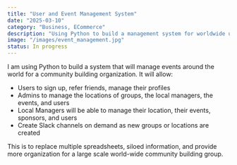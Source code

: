 ```yaml
---
title: "User and Event Management System"
date: "2025-03-10"
category: "Business, ECommerce"
description: "Using Python to build a management system for worldwide user and event management."
image: "/images/event_management.jpg"
status: In progress
---
```


I am using Python to build a system that will manage events around the world for a community building organization. It will allow:
- Users to sign up, refer friends, manage their profiles
- Admins to manage the locations of groups, the local managers, the events, and users
- Local Managers will be able to manage their location, their events, sponsors, and users
- Create Slack channels on demand as new groups or locations are created

This is to replace multiple spreadsheets, siloed information, and provide more organization for a large scale world-wide community building group.
